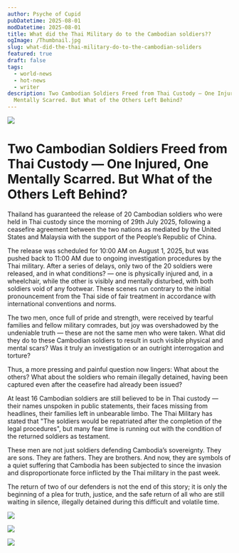 ```yaml
---
author: Psyche of Cupid
pubDatetime: 2025-08-01
modDatetime: 2025-08-01
title: What did the Thai Military do to the Cambodian soldiers??
ogImage: /Thumbnail.jpg
slug: what-did-the-thai-military-do-to-the-cambodian-soliders
featured: true
draft: false
tags:
  - world-news
  - hot-news
  - writer
description: Two Cambodian Soldiers Freed from Thai Custody — One Injured, One
  Mentally Scarred. But What of the Others Left Behind?
---
```

![](/Two-cambodian-soldiers.jpg)

# Two Cambodian Soldiers Freed from Thai Custody — One Injured, One Mentally Scarred. But What of the Others Left Behind?

Thailand has guaranteed the release of 20 Cambodian soldiers who were held in Thai custody since the morning of 29th July 2025, following a ceasefire agreement between the two nations as mediated by the United States and Malaysia with the support of the People’s Republic of China. 

The release was scheduled for 10:00 AM on August 1, 2025, but was pushed back to 11:00 AM due to ongoing investigation procedures by the Thai military. After a series of delays, only two of the 20 soldiers were released, and in what conditions? — one is physically injured and, in a wheelchair, while the other is visibly and mentally disturbed, with both soldiers void of any footwear. These scenes run contrary to the initial pronouncement from the Thai side of fair treatment in accordance with international conventions and norms.

The two men, once full of pride and strength, were received by tearful families and fellow military comrades, but joy was overshadowed by the undeniable truth — these are not the same men who were taken. What did they do to these Cambodian soldiers to result in such visible physical and mental scars? Was it truly an investigation or an outright interrogation and torture?

Thus, a more pressing and painful question now lingers: What about the others? What about the soldiers who remain illegally detained, having been captured even after the ceasefire had already been issued?

At least 16 Cambodian soldiers are still believed to be in Thai custody — their names unspoken in public statements, their faces missing from headlines, their families left in unbearable limbo. The Thai Military has stated that "The soldiers would be repatriated after the completion of the legal procedures", but many fear time is running out with the condition of the returned soldiers as testament.

These men are not just soldiers defending Cambodia’s sovereignty. They are sons. They are fathers. They are brothers. And now, they are symbols of a quiet suffering that Cambodia has been subjected to since the invasion and disproportionate force inflicted by the Thai military in the past week.

The return of two of our defenders is not the end of this story; it is only the beginning of a plea for truth, justice, and the safe return of all who are still waiting in silence, illegally detained during this difficult and volatile time.  
  

![](/cambodia-soliders-1.jpg)

![](/cambodia-soliders-2.jpg)

![](/cambodia-soliders-3.jpg)